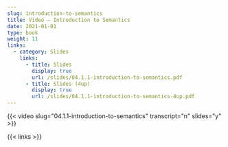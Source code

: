 ```yaml
---
slug: introduction-to-semantics
title: Video — Introduction to Semantics
date: 2021-01-01
type: book
weight: 11
links:
  - category: Slides
    links:
      - title: Slides
        display: true
        url: /slides/04.1.1-introduction-to-semantics.pdf
      - title: Slides (4up)
        display: true
        url: /slides/04.1.1-introduction-to-semantics-4up.pdf
---
```



{{< video slug="04.1.1-introduction-to-semantics" transcript="n" slides="y" >}}

{{< links >}}

